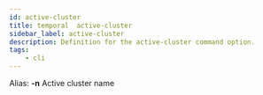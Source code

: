 ```yaml
---
id: active-cluster
title: temporal  active-cluster
sidebar_label: active-cluster
description: Definition for the active-cluster command option.
tags:
	- cli
---
```


Alias: **-n**
Active cluster name
